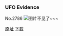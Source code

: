 ### UFO Evidence
No.2786
![图片不见了~~~](https://imgs.xkcd.com/comics/ufo_evidence.png)

[原址](https://xkcd.com//2786) [下载](https://imgs.xkcd.com/comics/ufo_evidence.png)

